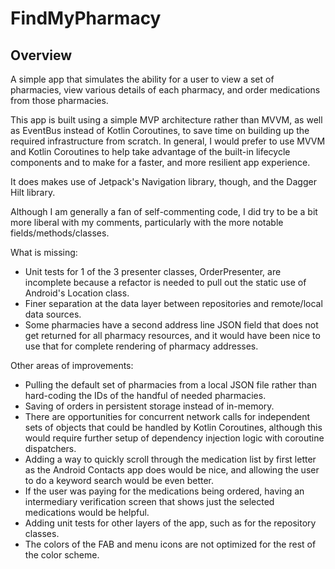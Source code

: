 # FindMyPharmacy

## Overview
A simple app that simulates the ability for a user to view a set of pharmacies, view various details
of each pharmacy, and order medications from those pharmacies.

This app is built using a simple MVP architecture rather than MVVM, as well as EventBus instead of
Kotlin Coroutines, to save time on building up the required infrastructure from scratch.  In 
general, I would prefer to use MVVM and Kotlin Coroutines to help take advantage of the built-in
lifecycle components and to make for a faster, and more resilient app experience.

It does makes use of Jetpack's Navigation library, though, and the Dagger Hilt library.

Although I am generally a fan of self-commenting code, I did try to be a bit more liberal with my
comments, particularly with the more notable fields/methods/classes.

What is missing:
- Unit tests for 1 of the 3 presenter classes, OrderPresenter, are incomplete because a refactor is
  needed to pull out the static use of Android's Location class.
- Finer separation at the data layer between repositories and remote/local data sources.
- Some pharmacies have a second address line JSON field that does not get returned for all pharmacy
  resources, and it would have been nice to use that for complete rendering of pharmacy addresses.

Other areas of improvements:
- Pulling the default set of pharmacies from a local JSON file rather than hard-coding the IDs of
  the handful of needed pharmacies.
- Saving of orders in persistent storage instead of in-memory.
- There are opportunities for concurrent network calls for independent sets of objects that could be
  handled by Kotlin Coroutines, although this would require further setup of dependency injection
  logic with coroutine dispatchers.
- Adding a way to quickly scroll through the medication list by first letter as the Android Contacts 
  app does would be nice, and allowing the user to do a keyword search would be even better.
- If the user was paying for the medications being ordered, having an intermediary verification
  screen that shows just the selected medications would be helpful.
- Adding unit tests for other layers of the app, such as for the repository classes.
- The colors of the FAB and menu icons are not optimized for the rest of the color scheme.